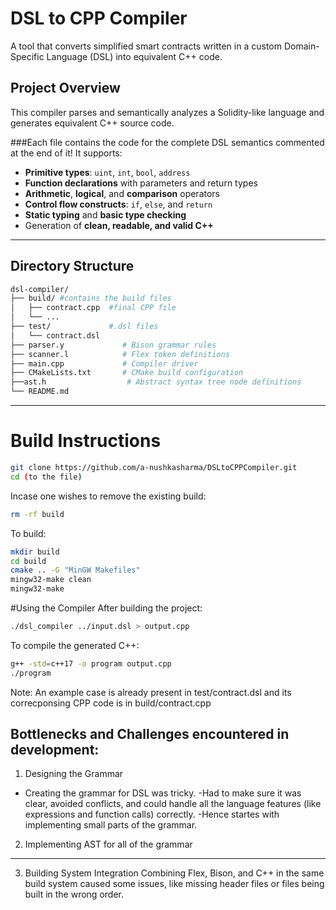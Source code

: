 # DSL to CPP Compiler 

A tool that converts simplified smart contracts written in a custom Domain-Specific Language (DSL) into equivalent C++ code.

## Project Overview

This compiler parses and semantically analyzes a Solidity-like language and generates equivalent C++ source code. 

###Each file contains the code for the complete DSL semantics commented at the end of it!
It supports:

- **Primitive types**: `uint`, `int`, `bool`, `address`
- **Function declarations** with parameters and return types
- **Arithmetic**, **logical**, and **comparison** operators
- **Control flow constructs**: `if`, `else`, and `return`
- **Static typing** and **basic type checking**
- Generation of **clean, readable, and valid C++**

---
## Directory Structure
```bash
dsl-compiler/
├── build/ #contains the build files                
│   ├── contract.cpp  #final CPP file
│   └── ...
├── test/             #.dsl files
│   └── contract.dsl
├── parser.y             # Bison grammar rules
├── scanner.l            # Flex token definitions
├── main.cpp             # Compiler driver
├── CMakeLists.txt       # CMake build configuration
├──ast.h                  # Abstract syntax tree node definitions
└── README.md
```
---
# Build Instructions
```bash
git clone https://github.com/a-nushkasharma/DSLtoCPPCompiler.git
cd (to the file)
```
Incase one wishes to remove the existing build:
```bash
rm -rf build
```
To build:
```bash
mkdir build 
cd build
cmake .. -G "MinGW Makefiles"
mingw32-make clean
mingw32-make
```

#Using the Compiler
After building the project:
```bash
./dsl_compiler ../input.dsl > output.cpp
```
To compile the generated C++:
```bash
g++ -std=c++17 -o program output.cpp
./program
```

Note: An example case is already present in  test/contract.dsl and its correcponsing CPP code is in build/contract.cpp

## Bottlenecks and Challenges encountered in development:
1. Designing the Grammar
- Creating the grammar for DSL was tricky.
-Had to make sure it was clear, avoided conflicts, and could handle all the language features (like expressions and function calls) correctly.
-Hence startes with implementing small parts of the grammar.

2. Implementing AST for all of the grammar
---
3. Building System Integration
Combining Flex, Bison, and C++ in the same build system caused some issues, like missing header files or files being built in the wrong order.

